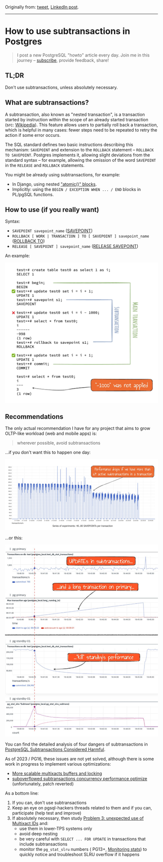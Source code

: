 Originally from: [tweet](https://twitter.com/samokhvalov/status/1719228501658882268), [LinkedIn post]().

---

# How to use subtransactions in Postgres

> I post a new PostgreSQL "howto" article every day. Join me in this
> journey – [subscribe](https://twitter.com/samokhvalov/), provide feedback, share!

## TL;DR

Don't use subtransactions, unless absolutely necessary.

## What are subtransactions?

A subtransaction, also known as "nested transaction", is a transaction started by instruction within the scope of an
already started transaction (src: [Wikipedia](https://en.wikipedia.org/wiki/Nested_transaction)). This feature allows
users to partially roll back a transaction, which is helpful in many cases: fewer steps need to be repeated to retry the
action if some error occurs.

The SQL standard defines two basic instructions describing this mechanism: `SAVEPOINT` and extension to the `ROLLBACK`
statement – `ROLLBACK TO SAVEPOINT`. Postgres implements it, allowing slight deviations from the standard syntax – for
example, allowing the omission of the word `SAVEPOINT` in the `RELEASE` and `ROLLBACK` statements.

You might be already using subtransactions, for example:

- In Django, using nested ["atomic()" blocks](https://docs.djangoproject.com/en/5.0/topics/db/transactions/#savepoints).
- Implicitly: using the `BEGIN / EXCEPTION WHEN ... / END` blocks in PL/pgSQL functions.

## How to use (if you really want)

Syntax:

- `SAVEPOINT savepoint_name` ([SAVEPOINT](https://postgresql.org/docs/current/sql-savepoint.html))
- `ROLLBACK [ WORK | TRANSACTION ] TO [ SAVEPOINT ] savepoint_name`
  ([ROLLBACK TO](https://postgresql.org/docs/current/sql-rollback-to.html))
- `RELEASE [ SAVEPOINT ] savepoint_name` ([RELEASE SAVEPOINT](https://postgresql.org/docs/current/sql-release-savepoint.html))

An example:

![Rolled-back subtransaction example](files/0035_rolled_back_subtransaction_example.jpg)

## Recommendations

The only actual recommendation I have for any project that aims to grow OLTP-like workload (web and mobile apps) is:

> wherever possible, avoid subtransactions

...if you don't want this to happen one day:

![Performance drop for more than 64 subtransactions in a transaction](files/0035_performance_drop_too_many_subtx.jpg)

...or this:

![Performance drop of standby server with primary running a long transaction and many subtransactions](files/0035_standby_server_killed.jpg)

You can find the detailed analysis of four dangers of subtransactions in
[PostgreSQL Subtransactions Considered Harmful](https://postgres.ai/blog/20210831-postgresql-subtransactions-considered-harmful).

As of 2023 / PG16, these issues are not yet solved, although there is some work in progress to implement various
optimizations:

- [More scalable multixacts buffers and locking](https://commitfest.postgresql.org/45/2627/)
- [suboverflowed subtransactions concurrency performance optimize](https://postgresql.org/message-id/flat/003201d79d7b%24189141f0%2449b3c5d0%24%40tju.edu.cn)
  (unfortunately, patch reverted)

As a bottom line:

1. If you can, don't use subtransactions
2. Keep an eye on pgsql-hackers threads related to them and if you can, participate (help test and improve)
3. If absolutely necessary, then
   study [Problem 3: unexpected use of Multixact IDs](https://postgres.ai/blog/20210831-postgresql-subtransactions-considered-harmful#problem-3-unexpected-use-of-multixact-ids)
   and:
    - use them in lower-TPS systems only
    - avoid deep nesting
    - be very careful with `SELECT ... FOR UPDATE` in transactions that include subtransactions
    - monitor the `pg_stat_slru` numbers (
      PG13+, [Monitoring stats](https://postgresql.org/docs/current/monitoring-stats.html)) to quickly
      notice and troubleshoot SLRU overflow if it happens
